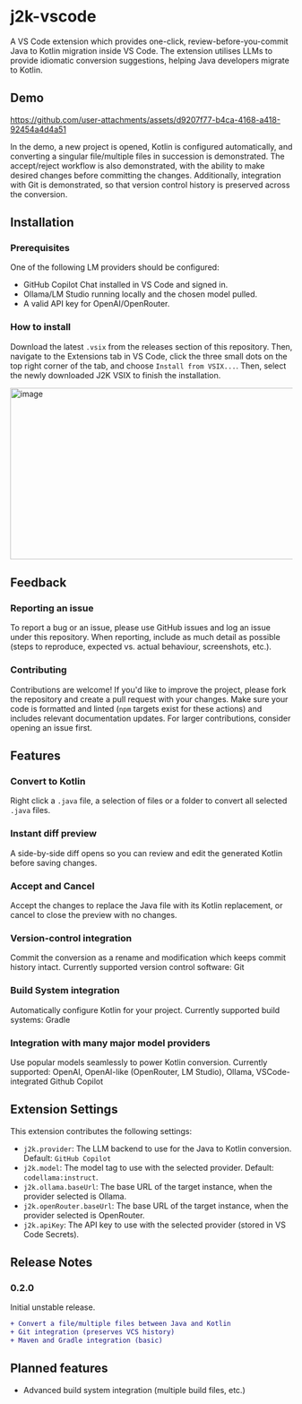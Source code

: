 # j2k-vscode

A VS Code extension which provides one-click, review-before-you-commit Java to Kotlin migration inside VS Code. The extension utilises LLMs to provide idiomatic conversion suggestions, helping Java developers migrate to Kotlin.

## Demo

https://github.com/user-attachments/assets/d9207f77-b4ca-4168-a418-92454a4d4a51

In the demo, a new project is opened, Kotlin is configured automatically, and converting a singular file/multiple files in succession is demonstrated. The accept/reject workflow is also demonstrated, with the ability to make desired changes before committing the changes. Additionally, integration with Git is demonstrated, so that version control history is preserved across the conversion.

## Installation

### Prerequisites

One of the following LM providers should be configured:

* GitHub Copilot Chat installed in VS Code and signed in.
* Ollama/LM Studio running locally and the chosen model pulled.
* A valid API key for OpenAI/OpenRouter.

### How to install

Download the latest `.vsix` from the releases section of this repository. Then, navigate to the Extensions tab in VS Code, click the three small dots on the top right corner of the tab, and choose `Install from VSIX...`. Then, select the newly downloaded J2K VSIX to finish the installation.

<img width="505" height="306" alt="image" src="https://github.com/user-attachments/assets/9315bf87-c3c4-4585-a9b2-a43412b54928" />

## Feedback

### Reporting an issue

To report a bug or an issue, please use GitHub issues and log an issue under this repository. When reporting, include as much detail as possible (steps to reproduce, expected vs. actual behaviour, screenshots, etc.).

### Contributing

Contributions are welcome! If you'd like to improve the project, please fork the repository and create a pull request with your changes. Make sure your code is formatted and linted (`npm` targets exist for these actions) and includes relevant documentation updates. For larger contributions, consider opening an issue first.

## Features

### Convert to Kotlin

Right click a `.java` file, a selection of files or a folder to convert all selected `.java` files.

### Instant diff preview

A side-by-side diff opens so you can review and edit the generated Kotlin before saving changes.

### Accept and Cancel

Accept the changes to replace the Java file with its Kotlin replacement, or cancel to close the preview with no changes.

### Version-control integration

Commit the conversion as a rename and modification which keeps commit history intact. Currently supported version control software: Git

### Build System integration

Automatically configure Kotlin for your project. Currently supported build systems: Gradle

### Integration with many major model providers

Use popular models seamlessly to power Kotlin conversion. Currently supported: OpenAI, OpenAI-like (OpenRouter, LM Studio), Ollama, VSCode-integrated Github Copilot

## Extension Settings

This extension contributes the following settings:

* `j2k.provider`: The LLM backend to use for the Java to Kotlin conversion. Default: `GitHub Copilot`
* `j2k.model`: The model tag to use with the selected provider. Default: `codellama:instruct`.
* `j2k.ollama.baseUrl`: The base URL of the target instance, when the provider selected is Ollama.
* `j2k.openRouter.baseUrl`: The base URL of the target instance, when the provider selected is OpenRouter.
* `j2k.apiKey`: The API key to use with the selected provider (stored in VS Code Secrets).

## Release Notes

### 0.2.0

Initial unstable release.

```diff
+ Convert a file/multiple files between Java and Kotlin
+ Git integration (preserves VCS history)
+ Maven and Gradle integration (basic)
```

## Planned features

- Advanced build system integration (multiple build files, etc.)
